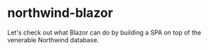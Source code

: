 # northwind-blazor
Let's check out what Blazor can do by building a SPA on top of the venerable Northwind database.
